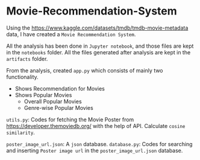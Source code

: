 # Movie-Recommendation-System

Using the https://www.kaggle.com/datasets/tmdb/tmdb-movie-metadata data, I have created a `Movie Recommendation System`.

All the analysis has been done in `Jupyter notebook`, and those files are kept in the `notebooks` folder.
All the files generated after analysis are kept in the `artifacts` folder.

From the analysis, created `app.py` which consists of mainly two functionality.
  - Shows Recommendation for Movies
  - Shows Popular Movies
      - Overall Popular Movies
      - Genre-wise Popular Movies


`utils.py`: Codes for fetching the Movie Poster from https://developer.themoviedb.org/ with the help of API. 
            Calculate `cosine similarity`.
            

`poster_image_url.json`: A `json` database.
`database.py`: Codes for searching and inserting `Poster image url` in the `poster_image_url.json` database.
